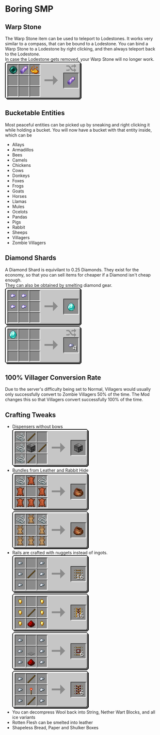 # Boring SMP
## Warp Stone
The Warp Stone item can be used to teleport to Lodestones. It works very similar to a compass, that can be bound to a Lodestone. You can bind a Warp Stone to a Lodestone by right clicking, and then always teleport back to the Lodestone.  
In case the Lodestone gets removed, your Warp Stone will no longer work.  
![](./recipes/boring_smp/warp_stone.png)

## Bucketable Entities
Most peaceful entities can be picked up by sneaking and right clicking it while holding a bucket. You will now have a bucket with that entity inside, which can be  
- Allays
- Armadillos
- Bees
- Camels
- Chickens
- Cows
- Donkeys
- Foxes
- Frogs
- Goats
- Horses
- Llamas
- Mules
- Ocelots
- Pandas
- Pigs
- Rabbit
- Sheeps
- Villagers
- Zombie Villagers

## Diamond Shards
A Diamond Shard is equivilant to 0.25 Diamonds. They exist for the economy, so that you can sell items for cheaper if a Diamond isn't cheap enough.  
They can also be obtained by smelting diamond gear.  
![](./recipes/boring_smp/diamond_from_shards.png)
![](./recipes/boring_smp/diamond_shard_from_diamonds.png)

## 100% Villager Conversion Rate
Due to the server's difficulty being set to Normal, Villagers would usually only successfully convert to Zombie Villagers 50% of the time. The Mod changes this so that Villagers convert successfully 100% of the time.

## Crafting Tweaks
- Dispensers without bows  
![](./recipes/boring_smp/tweaks_dispenser_without_bow.png)
- Bundles from Leather and Rabbit Hide  
![](./recipes/boring_smp/tweaks_bundle_from_leather.png)
![](./recipes/boring_smp/tweaks_bundle_from_rabbit_hide.png)
- Rails are crafted with nuggets instead of ingots.  
![](./recipes/boring_smp/tweaks_rail.png)
![](./recipes/boring_smp/tweaks_powered_rail.png)
![](./recipes/boring_smp/tweaks_detector_rail.png)
![](./recipes/boring_smp/tweaks_activator_rail.png)
- You can decompress Wool back into String, Nether Wart Blocks, and all ice variants
- Rotten Flesh can be smelted into leather
- Shapeless Bread, Paper and Shulker Boxes
